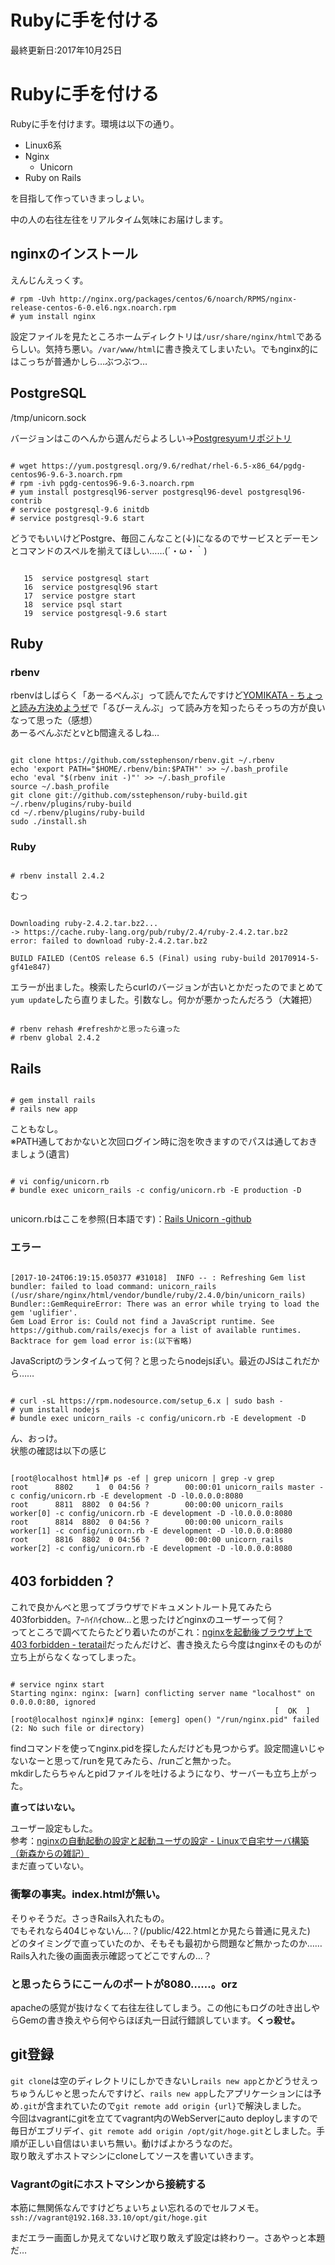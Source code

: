 # Rubyに手を付ける
最終更新日:2017年10月25日

# Rubyに手を付ける  
  
Rubyに手を付けます。環境は以下の通り。  
  
 - Linux6系  
 - Nginx  
 	- Unicorn  
 - Ruby on Rails  
  
 を目指して作っていきまっしょい。  
   
中の人の右往左往をリアルタイム気味にお届けします。  
  
## nginxのインストール  
  
えんじんえっくす。  
  
```
# rpm -Uvh http://nginx.org/packages/centos/6/noarch/RPMS/nginx-release-centos-6-0.el6.ngx.noarch.rpm
# yum install nginx

```  
  
設定ファイルを見たところホームディレクトリは`/usr/share/nginx/html`であるらしい。気持ち悪い。`/var/www/html`に書き換えてしまいたい。でもnginx的にはこっちが普通かしら…ぶつぶつ…  
  
## PostgreSQL  
/tmp/unicorn.sock  
  
バージョンはこのへんから選んだらよろしい→[Postgresyumリポジトリ](https://yum.postgresql.org/)  
  
```

# wget https://yum.postgresql.org/9.6/redhat/rhel-6.5-x86_64/pgdg-centos96-9.6-3.noarch.rpm
# rpm -ivh pgdg-centos96-9.6-3.noarch.rpm
# yum install postgresql96-server postgresql96-devel postgresql96-contrib
# service postgresql-9.6 initdb
# service postgresql-9.6 start

```  
  
どうでもいいけどPostgre、毎回こんなこと(↓)になるのでサービスとデーモンとコマンドのスペルを揃えてほしい……(´・ω・｀)  
  
```

   15  service postgresql start
   16  service postgresql96 start
   17  service postgre start
   18  service psql start
   19  service postgresql-9.6 start

```  
  
## Ruby  
  
### rbenv  
  
rbenvはしばらく「あーるべんぶ」って読んでたんですけど[YOMIKATA - ちょっと読み方決めようぜ](http://yomikata.org)で「るびーえんぶ」って読み方を知ったらそっちの方が良いなって思った（感想）  
あーるべんぶだとvとb間違えるしね…  
  
```

git clone https://github.com/sstephenson/rbenv.git ~/.rbenv
echo 'export PATH="$HOME/.rbenv/bin:$PATH"' >> ~/.bash_profile
echo 'eval "$(rbenv init -)"' >> ~/.bash_profile
source ~/.bash_profile
git clone git://github.com/sstephenson/ruby-build.git ~/.rbenv/plugins/ruby-build
cd ~/.rbenv/plugins/ruby-build
sudo ./install.sh

```  
  
### Ruby  
  
```

# rbenv install 2.4.2

```  
  
むっ  
  
```

Downloading ruby-2.4.2.tar.bz2...
-> https://cache.ruby-lang.org/pub/ruby/2.4/ruby-2.4.2.tar.bz2
error: failed to download ruby-2.4.2.tar.bz2

BUILD FAILED (CentOS release 6.5 (Final) using ruby-build 20170914-5-gf41e847)

```  
  
エラーが出ました。検索したらcurlのバージョンが古いとかだったのでまとめて`yum update`したら直りました。引数なし。何かが悪かったんだろう（大雑把）  
  
```

# rbenv rehash #refreshかと思ったら違った
# rbenv global 2.4.2

```  
  
## Rails  
  
```

# gem install rails
# rails new app

```  
  
こともなし。  
※PATH通しておかないと次回ログイン時に泡を吹きますのでパスは通しておきましょう(遺言)  
  
```

# vi config/unicorn.rb
# bundle exec unicorn_rails -c config/unicorn.rb -E production -D


```  
  
unicorn.rbはここを参照(日本語です)：[Rails Unicorn -github](https://github.com/herokaijp/devcenter/wiki/Rails-unicorn)  
  
### エラー  
  
```

[2017-10-24T06:19:15.050377 #31018]  INFO -- : Refreshing Gem list
bundler: failed to load command: unicorn_rails (/usr/share/nginx/html/vendor/bundle/ruby/2.4.0/bin/unicorn_rails)
Bundler::GemRequireError: There was an error while trying to load the gem 'uglifier'.
Gem Load Error is: Could not find a JavaScript runtime. See https://github.com/rails/execjs for a list of available runtimes.
Backtrace for gem load error is:(以下省略)

```  
  
JavaScriptのランタイムって何？と思ったらnodejsぽい。最近のJSはこれだから……  
  
  
  
```

# curl -sL https://rpm.nodesource.com/setup_6.x | sudo bash -
# yum install nodejs
# bundle exec unicorn_rails -c config/unicorn.rb -E development -D

```  
  
ん、おっけ。  
状態の確認は以下の感じ  
  
```

[root@localhost html]# ps -ef | grep unicorn | grep -v grep
root      8802     1  0 04:56 ?        00:00:01 unicorn_rails master -c config/unicorn.rb -E development -D -l0.0.0.0:8080                                                           
root      8811  8802  0 04:56 ?        00:00:00 unicorn_rails worker[0] -c config/unicorn.rb -E development -D -l0.0.0.0:8080                                                        
root      8814  8802  0 04:56 ?        00:00:00 unicorn_rails worker[1] -c config/unicorn.rb -E development -D -l0.0.0.0:8080                                                        
root      8816  8802  0 04:56 ?        00:00:00 unicorn_rails worker[2] -c config/unicorn.rb -E development -D -l0.0.0.0:8080  

```  
  
## 403 forbidden？  
  
これで良かんべと思ってブラウザでドキュメントルート見てみたら403forbidden。ｱｰﾊｲﾊｲchow…と思ったけどnginxのユーザーって何？  
ってところで調べてたらたどり着いたのがこれ：[nginxを起動後ブラウザ上で403 forbidden - teratail](https://teratail.com/questions/22072)だったんだけど、書き換えたら今度はnginxそのものが立ち上がらなくなってしまった。  
  
```

# service nginx start
Starting nginx: nginx: [warn] conflicting server name "localhost" on 0.0.0.0:80, ignored
                                                           [  OK  ]
[root@localhost nginx]# nginx: [emerg] open() "/run/nginx.pid" failed (2: No such file or directory)

```  
  
findコマンドを使ってnginx.pidを探したんだけども見つからず。設定間違いじゃないなーと思って/runを見てみたら、/runごと無かった。  
mkdirしたらちゃんとpidファイルを吐けるようになり、サーバーも立ち上がった。  
  
**直ってはいない。**  
  
ユーザー設定もした。  
参考：[nginxの自動起動の設定と起動ユーザの設定 - Linuxで自宅サーバ構築（新森からの雑記）](http://www.uetyi.com/server-const/entry-1337.html)  
まだ直っていない。  
  
### 衝撃の事実。index.htmlが無い。  
  
そりゃそうだ。さっきRails入れたもの。  
でもそれなら404じゃないん…？(/public/422.htmlとか見たら普通に見えた)  
どのタイミングで直っていたのか、そもそも最初から問題など無かったのか……Rails入れた後の画面表示確認ってどこですんの…？  
  
### と思ったらうにこーんのポートが8080……。orz  
apacheの感覚が抜けなくて右往左往してしまう。この他にもログの吐き出しやらGemの書き換えやら何やらほぼ丸一日試行錯誤しています。**くっ殺せ。**  
  
## git登録  
  
`git clone`は空のディレクトリにしかできないし`rails new app`とかどうせえっちゅうんじゃと思ったんですけど、`rails new app`したアプリケーションには予め`.git`が含まれていたので`git remote add origin {url}`で解決しました。  
今回はvagrantにgitを立ててvagrant内のWebServerにauto deployしますので毎日がエブリデイ、`git remote add origin /opt/git/hoge.git`としました。手順が正しい自信はいまいち無い。動けばよかろうなのだ。  
取り敢えずホストマシンにcloneしてソースを書いていきます。  
  
### Vagrantのgitにホストマシンから接続する  
  
本筋に無関係なんですけどちょいちょい忘れるのでセルフメモ。  
`ssh://vagrant@192.168.33.10/opt/git/hoge.git`  
  
まだエラー画面しか見えてないけど取り敢えず設定は終わりー。さあやっと本題だ…  
